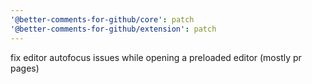 ```yaml
---
'@better-comments-for-github/core': patch
'@better-comments-for-github/extension': patch
---
```


fix editor autofocus issues while opening a preloaded editor (mostly pr pages)
